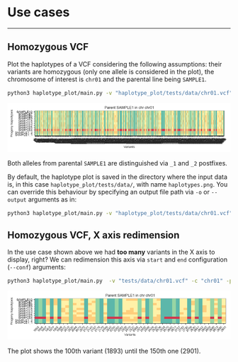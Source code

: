 # Use cases

---

## Homozygous VCF

Plot the haplotypes of a VCF considering the following assumptions: their variants are homozygous (only one allele is considered in the plot), the chromosome of interest is `chr01` and the parental line being `SAMPLE1`.

```bash
python3 haplotype_plot/main.py -v "haplotype_plot/tests/data/chr01.vcf" -c "chr01" -p "SAMPLE1" -z HOM
```

![Example 1](images/example_1.png)

Both alleles from parental `SAMPLE1` are distinguished via `_1` and `_2` postfixes.

By default, the haplotype plot is saved in the directory where the input data is, in this case `haplotype_plot/tests/data/`, with name `haplotypes.png`. You can override this behaviour by specifying an output file path via `-o` or `--output` arguments as in:

```bash
python3 haplotype_plot/main.py -v "haplotype_plot/tests/data/chr01.vcf" -c "chr01" -p "SAMPLE1" -z HOM -o "C:\Users\Neo\Desktop\salida.png"
```

## Homozygous VCF, X axis redimension

In the use case shown above we had **too many** variants in the X axis to display, right? We can redimension this axis via `start` and `end` configuration (`--conf`) arguments:

```bash
python3 haplotype_plot/main.py  -v "tests/data/chr01.vcf" -c "chr01" -p "SAMPLE1" -z HOM --conf start=100 end=150
```

![Example 2](images/example_2.png)

The plot shows the 100th variant (1893) until the 150th one (2901).
